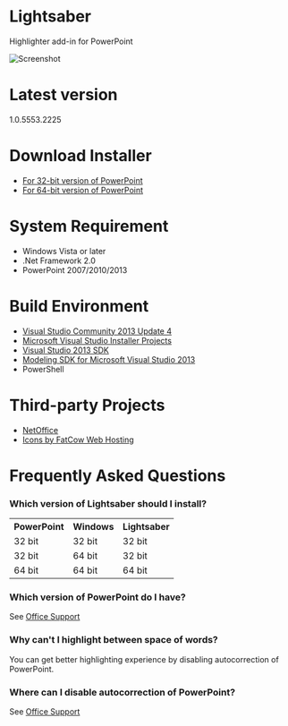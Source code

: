 # Lightsaber
Highlighter add-in for PowerPoint

![Screenshot](http://examan.github.io/lightsaber/images/screenshot.png)

# Latest version
1.0.5553.2225

# Download Installer
- [For 32-bit version of PowerPoint](https://github.com/examan/lightsaber/releases/download/1.0.5553.2225/Lightsaber86.msi)
- [For 64-bit version of PowerPoint](https://github.com/examan/lightsaber/releases/download/1.0.5553.2225/Lightsaber64.msi)

# System Requirement
- Windows Vista or later
- .Net Framework 2.0
- PowerPoint 2007/2010/2013

# Build Environment
- [Visual Studio Community 2013 Update 4](http://www.visualstudio.com/downloads/download-visual-studio-vs.aspx)
- [Microsoft Visual Studio Installer Projects](https://visualstudiogallery.msdn.microsoft.com/9abe329c-9bba-44a1-be59-0fbf6151054d)
- [Visual Studio 2013 SDK](http://www.microsoft.com/en-us/download/details.aspx?id=40758)
- [Modeling SDK for Microsoft Visual Studio 2013](http://www.microsoft.com/en-us/download/details.aspx?id=40754)
- PowerShell

# Third-party Projects
- [NetOffice](http://netoffice.codeplex.com/)
- [Icons by FatCow Web Hosting](https://www.iconfinder.com/iconsets/fatcow)

# Frequently Asked Questions
### Which version of Lightsaber should I install?
<table>
  <tr><th>PowerPoint</th><th>Windows</th><th>Lightsaber</th></tr>
  <tr><td>32 bit</td><td>32 bit</td><td>32 bit</td></tr>
  <tr><td>32 bit</td><td>64 bit</td><td>32 bit</td></tr>
  <tr><td>64 bit</td><td>64 bit</td><td>64 bit</td></tr>
</table>

### Which version of PowerPoint do I have?
See [Office Support](https://support.office.com/en-sg/article/Choose-the-32-bit-or-64-bit-version-of-Office-2dee7807-8f95-4d0c-b5fe-6c6f49b8d261#BKMK_WhichVersion)

### Why can't I highlight between space of words?
You can get better highlighting experience by disabling autocorrection of PowerPoint.

### Where can I disable autocorrection of PowerPoint?
See [Office Support](https://support.office.com/en-ca/article/Where-are-the-AutoCorrect-options-cb889db0-07f8-400a-b6ef-4192cc05cbc3#bm14)
